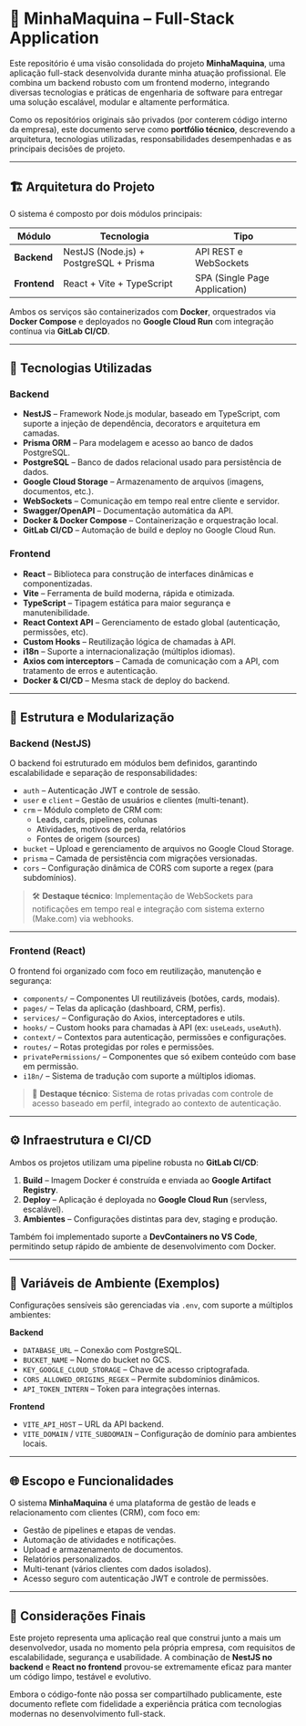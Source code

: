# 🚀 MinhaMaquina – Full-Stack Application

Este repositório é uma visão consolidada do projeto **MinhaMaquina**, uma aplicação full-stack desenvolvida durante minha atuação profissional. Ele combina um backend robusto com um frontend moderno, integrando diversas tecnologias e práticas de engenharia de software para entregar uma solução escalável, modular e altamente performática.

Como os repositórios originais são privados (por conterem código interno da empresa), este documento serve como **portfólio técnico**, descrevendo a arquitetura, tecnologias utilizadas, responsabilidades desempenhadas e as principais decisões de projeto.

---

## 🏗️ Arquitetura do Projeto

O sistema é composto por dois módulos principais:

| Módulo | Tecnologia | Tipo |
|-------|------------|------|
| **Backend** | NestJS (Node.js) + PostgreSQL + Prisma | API REST e WebSockets |
| **Frontend** | React + Vite + TypeScript | SPA (Single Page Application) |

Ambos os serviços são containerizados com **Docker**, orquestrados via **Docker Compose** e deployados no **Google Cloud Run** com integração contínua via **GitLab CI/CD**.

---

## 🔧 Tecnologias Utilizadas

### Backend
- **NestJS** – Framework Node.js modular, baseado em TypeScript, com suporte a injeção de dependência, decorators e arquitetura em camadas.
- **Prisma ORM** – Para modelagem e acesso ao banco de dados PostgreSQL.
- **PostgreSQL** – Banco de dados relacional usado para persistência de dados.
- **Google Cloud Storage** – Armazenamento de arquivos (imagens, documentos, etc.).
- **WebSockets** – Comunicação em tempo real entre cliente e servidor.
- **Swagger/OpenAPI** – Documentação automática da API.
- **Docker & Docker Compose** – Containerização e orquestração local.
- **GitLab CI/CD** – Automação de build e deploy no Google Cloud Run.

### Frontend
- **React** – Biblioteca para construção de interfaces dinâmicas e componentizadas.
- **Vite** – Ferramenta de build moderna, rápida e otimizada.
- **TypeScript** – Tipagem estática para maior segurança e manutenibilidade.
- **React Context API** – Gerenciamento de estado global (autenticação, permissões, etc).
- **Custom Hooks** – Reutilização lógica de chamadas à API.
- **i18n** – Suporte a internacionalização (múltiplos idiomas).
- **Axios com interceptors** – Camada de comunicação com a API, com tratamento de erros e autenticação.
- **Docker & CI/CD** – Mesma stack de deploy do backend.

---

## 📂 Estrutura e Modularização

### Backend (NestJS)
O backend foi estruturado em módulos bem definidos, garantindo escalabilidade e separação de responsabilidades:

- `auth` – Autenticação JWT e controle de sessão.
- `user` e `client` – Gestão de usuários e clientes (multi-tenant).
- `crm` – Módulo completo de CRM com:
  - Leads, cards, pipelines, colunas
  - Atividades, motivos de perda, relatórios
  - Fontes de origem (sources)
- `bucket` – Upload e gerenciamento de arquivos no Google Cloud Storage.
- `prisma` – Camada de persistência com migrações versionadas.
- `cors` – Configuração dinâmica de CORS com suporte a regex (para subdomínios).

> 🛠️ **Destaque técnico**: Implementação de WebSockets para notificações em tempo real e integração com sistema externo (Make.com) via webhooks.

---

### Frontend (React)
O frontend foi organizado com foco em reutilização, manutenção e segurança:

- `components/` – Componentes UI reutilizáveis (botões, cards, modais).
- `pages/` – Telas da aplicação (dashboard, CRM, perfis).
- `services/` – Configuração do Axios, interceptadores e utils.
- `hooks/` – Custom hooks para chamadas à API (ex: `useLeads`, `useAuth`).
- `context/` – Contextos para autenticação, permissões e configurações.
- `routes/` – Rotas protegidas por roles e permissões.
- `privatePermissions/` – Componentes que só exibem conteúdo com base em permissão.
- `i18n/` – Sistema de tradução com suporte a múltiplos idiomas.

> 🎯 **Destaque técnico**: Sistema de rotas privadas com controle de acesso baseado em perfil, integrado ao contexto de autenticação.

---

## ⚙️ Infraestrutura e CI/CD

Ambos os projetos utilizam uma pipeline robusta no **GitLab CI/CD**:

1. **Build** – Imagem Docker é construída e enviada ao **Google Artifact Registry**.
2. **Deploy** – Aplicação é deployada no **Google Cloud Run** (servless, escalável).
3. **Ambientes** – Configurações distintas para dev, staging e produção.

Também foi implementado suporte a **DevContainers no VS Code**, permitindo setup rápido de ambiente de desenvolvimento com Docker.

---

## 🔐 Variáveis de Ambiente (Exemplos)

Configurações sensíveis são gerenciadas via `.env`, com suporte a múltiplos ambientes:

**Backend**
- `DATABASE_URL` – Conexão com PostgreSQL.
- `BUCKET_NAME` – Nome do bucket no GCS.
- `KEY_GOOGLE_CLOUD_STORAGE` – Chave de acesso criptografada.
- `CORS_ALLOWED_ORIGINS_REGEX` – Permite subdomínios dinâmicos.
- `API_TOKEN_INTERN` – Token para integrações internas.

**Frontend**
- `VITE_API_HOST` – URL da API backend.
- `VITE_DOMAIN` / `VITE_SUBDOMAIN` – Configuração de domínio para ambientes locais.

---

## 🌐 Escopo e Funcionalidades

O sistema **MinhaMaquina** é uma plataforma de gestão de leads e relacionamento com clientes (CRM), com foco em:

- Gestão de pipelines e etapas de vendas.
- Automação de atividades e notificações.
- Upload e armazenamento de documentos.
- Relatórios personalizados.
- Multi-tenant (vários clientes com dados isolados).
- Acesso seguro com autenticação JWT e controle de permissões.

---

## 🤝 Considerações Finais

Este projeto representa uma aplicação real que construi junto a mais um desenvolvedor, usada no momento pela própria empresa, com requisitos de escalabilidade, segurança e usabilidade. A combinação de **NestJS no backend** e **React no frontend** provou-se extremamente eficaz para manter um código limpo, testável e evolutivo.

Embora o código-fonte não possa ser compartilhado publicamente, este documento reflete com fidelidade a experiência prática com tecnologias modernas no desenvolvimento full-stack.
